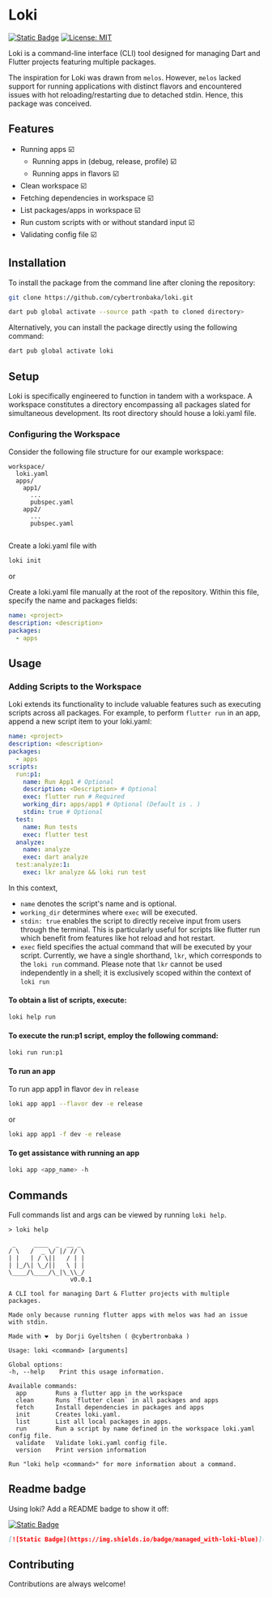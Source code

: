 # Loki

[![Static Badge](https://img.shields.io/badge/managed_with-loki-blue)](https://pub.dev/packages/loki) [![License: MIT](https://img.shields.io/badge/license-MIT-purple.svg)](https://opensource.org/licenses/MIT)

Loki is a command-line interface (CLI) tool designed for managing Dart and Flutter projects featuring multiple packages.

The inspiration for Loki was drawn from `melos`. However, `melos` lacked support for running applications with distinct flavors and encountered issues with hot reloading/restarting due to detached stdin. Hence, this package was conceived.

## Features

- Running apps ☑️
  - Running apps in (debug, release, profile) ☑️
  - Running apps in flavors ☑️
- Clean workspace ☑️
- Fetching dependencies in workspace ☑️
- List packages/apps in workspace ☑️
- Run custom scripts with or without standard input ☑️
- Validating config file ☑️

## Installation

To install the package from the command line after cloning the repository:

```sh
git clone https://github.com/cybertronbaka/loki.git
```
```sh
dart pub global activate --source path <path to cloned directory>
```
Alternatively, you can install the package directly using the following command:

```sh
dart pub global activate loki
```

## Setup

Loki is specifically engineered to function in tandem with a workspace. A workspace constitutes a directory encompassing all packages slated for simultaneous development. Its root directory should house a loki.yaml file.

### Configuring the Workspace

Consider the following file structure for our example workspace:

```
workspace/
  loki.yaml
  apps/
    app1/
      ...
      pubspec.yaml
    app2/
      ...
      pubspec.yaml
  
```

Create a loki.yaml file with
```sh
loki init
```

or 

Create a loki.yaml file manually at the root of the repository. Within this file, specify the name and packages fields:

```yaml
name: <project>
description: <description>
packages:
  - apps
```
## Usage
### Adding Scripts to the Workspace

Loki extends its functionality to include valuable features such as executing scripts across all packages. For example, to perform `flutter run` in an app, append a new script item to your loki.yaml:

```yaml
name: <project>
description: <description>
packages:
  - apps
scripts:
  run:p1:
    name: Run App1 # Optional
    description: <Description> # Optional
    exec: flutter run # Required
    working_dir: apps/app1 # Optional (Default is . )
    stdin: true # Optional
  test:
    name: Run tests
    exec: flutter test
  analyze:
    name: analyze
    exec: dart analyze
  test:analyze:1:
    exec: lkr analyze && loki run test
```

In this context,
- `name` denotes the script's name and is optional.
- `working_dir` determines where `exec` will be executed.
- `stdin: true` enables the script to directly receive input from users through the terminal. This is particularly useful for scripts like flutter run which benefit from features like hot reload and hot restart.
- `exec` field specifies the actual command that will be executed by your script. Currently, we have a single shorthand, `lkr`, which corresponds to the `loki run` command. Please note that `lkr` cannot be used independently in a shell; it is exclusively scoped within the context of `loki run`

#### To obtain a list of scripts, execute:

```sh
loki help run
```

#### To execute the run:p1 script, employ the following command:

```sh
loki run run:p1
```

#### To run an app

To run app app1 in flavor `dev` in `release`
```sh
loki app app1 --flavor dev -e release
```
or
```sh
loki app app1 -f dev -e release
```

#### To get assistance with running an app

```sh
loki app <app_name> -h
```
## Commands

Full commands list and args can be viewed by running `loki help`.

```shell
> loki help

 _     ____  _  __ _ 
/ \   /  _ \/ |/ // \
| |   | / \||   / | |
| |_/\| \_/||   \ | |
\____/\____/\_|\_\\_/
                 v0.0.1

A CLI tool for managing Dart & Flutter projects with multiple packages.

Made only because running flutter apps with melos was had an issue with stdin.

Made with ❤️  by Dorji Gyeltshen ( @cybertronbaka )

Usage: loki <command> [arguments]

Global options:
-h, --help    Print this usage information.

Available commands:
  app        Runs a flutter app in the workspace
  clean      Runs `flutter clean` in all packages and apps
  fetch      Install dependencies in packages and apps
  init       Creates loki.yaml.
  list       List all local packages in apps.
  run        Run a script by name defined in the workspace loki.yaml config file.
  validate   Validate loki.yaml config file.
  version    Print version information

Run "loki help <command>" for more information about a command.
```

## Readme badge
Using loki? Add a README badge to show it off:

[![Static Badge](https://img.shields.io/badge/managed_with-loki-blue)](https://pub.dev/packages/loki)

```markdown
[![Static Badge](https://img.shields.io/badge/managed_with-loki-blue)](https://pub.dev/packages/loki)
```

## Contributing

Contributions are always welcome!